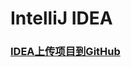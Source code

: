 # IntelliJ IDEA

### [IDEA上传项目到GitHub](https://github.com/Cubic-luo/notes/blob/master/note/resource/IDEA上传项目到github.md)
